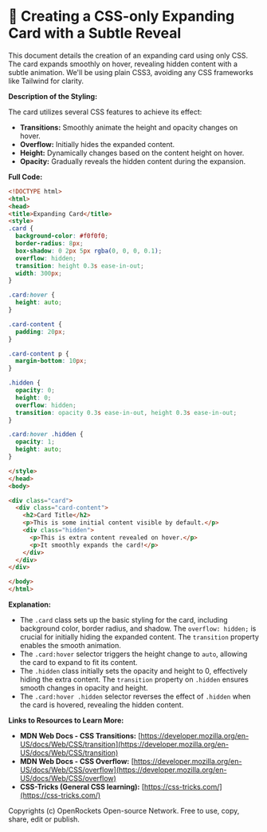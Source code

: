 # 🐞 Creating a CSS-only Expanding Card with a Subtle Reveal


This document details the creation of an expanding card using only CSS.  The card expands smoothly on hover, revealing hidden content with a subtle animation.  We'll be using plain CSS3, avoiding any CSS frameworks like Tailwind for clarity.

**Description of the Styling:**

The card utilizes several CSS features to achieve its effect:

* **Transitions:** Smoothly animate the height and opacity changes on hover.
* **Overflow:** Initially hides the expanded content.
* **Height:** Dynamically changes based on the content height on hover.
* **Opacity:** Gradually reveals the hidden content during the expansion.

**Full Code:**

```html
<!DOCTYPE html>
<html>
<head>
<title>Expanding Card</title>
<style>
.card {
  background-color: #f0f0f0;
  border-radius: 8px;
  box-shadow: 0 2px 5px rgba(0, 0, 0, 0.1);
  overflow: hidden;
  transition: height 0.3s ease-in-out;
  width: 300px;
}

.card:hover {
  height: auto;
}

.card-content {
  padding: 20px;
}

.card-content p {
  margin-bottom: 10px;
}

.hidden {
  opacity: 0;
  height: 0;
  overflow: hidden;
  transition: opacity 0.3s ease-in-out, height 0.3s ease-in-out;
}

.card:hover .hidden {
  opacity: 1;
  height: auto;
}

</style>
</head>
<body>

<div class="card">
  <div class="card-content">
    <h2>Card Title</h2>
    <p>This is some initial content visible by default.</p>
    <div class="hidden">
      <p>This is extra content revealed on hover.</p>
      <p>It smoothly expands the card!</p>
    </div>
  </div>
</div>

</body>
</html>
```

**Explanation:**

* The `.card` class sets up the basic styling for the card, including background color, border radius, and shadow.  The `overflow: hidden;` is crucial for initially hiding the expanded content.  The `transition` property enables the smooth animation.
* The `.card:hover` selector triggers the height change to `auto`, allowing the card to expand to fit its content.
* The `.hidden` class initially sets the opacity and height to 0, effectively hiding the extra content.  The `transition` property on `.hidden` ensures smooth changes in opacity and height.
* The `.card:hover .hidden` selector reverses the effect of `.hidden` when the card is hovered, revealing the hidden content.


**Links to Resources to Learn More:**

* **MDN Web Docs - CSS Transitions:** [https://developer.mozilla.org/en-US/docs/Web/CSS/transition](https://developer.mozilla.org/en-US/docs/Web/CSS/transition)
* **MDN Web Docs - CSS Overflow:** [https://developer.mozilla.org/en-US/docs/Web/CSS/overflow](https://developer.mozilla.org/en-US/docs/Web/CSS/overflow)
* **CSS-Tricks (General CSS learning):** [https://css-tricks.com/](https://css-tricks.com/)


Copyrights (c) OpenRockets Open-source Network. Free to use, copy, share, edit or publish.


